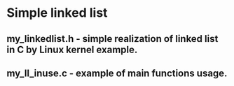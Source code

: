 # Simple linked list 

## my_linkedlist.h - simple realization of linked list in C by Linux kernel example.
## my_ll_inuse.c - example of main functions usage. 